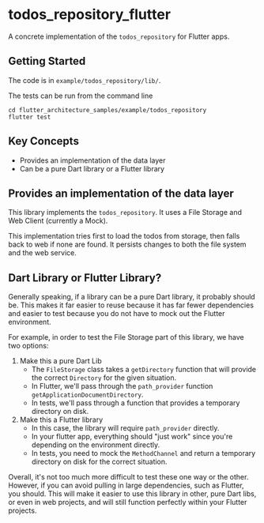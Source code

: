 # todos_repository_flutter

A concrete implementation of the `todos_repository` for Flutter apps. 

## Getting Started

The code is in `example/todos_repository/lib/`.

The tests can be run from the command line

```
cd flutter_architecture_samples/example/todos_repository
flutter test
```

## Key Concepts

  * Provides an implementation of the data layer
  * Can be a pure Dart library or a Flutter library 
  
## Provides an implementation of the data layer

This library implements the `todos_repository`. It uses a File Storage and Web Client (currently a Mock). 

This implementation tries first to load the todos from storage, then falls back to web if none are found. It persists changes to both the file system and the web service.  

## Dart Library or Flutter Library?

Generally speaking, if a library can be a pure Dart library, it probably should be. This makes it far easier to reuse because it has far fewer dependencies and easier to test because you do not have to mock out the Flutter environment.

For example, in order to test the File Storage part of this library, we have two options:

  1. Make this a pure Dart Lib
     - The `FileStorage` class takes a `getDirectory` function that will provide the correct `Directory` for the given situation. 
     - In Flutter, we'll pass through the `path_provider` function `getApplicationDocumentDirectory`. 
     - In tests, we'll pass through a function that provides a temporary directory on disk.
  2. Make this a Flutter library
      - In this case, the library will require `path_provider` directly.
      - In your flutter app, everything should "just work" since you're depending on the environment directly.
      - In tests, you need to mock the `MethodChannel` and return a temporary directory on disk for the correct situation.
    
Overall, it's not too much more difficult to test these one way or the other. However, if you can avoid pulling in large dependencies, such as Flutter, you should. This will make it easier to use this library in other, pure Dart libs, or even in web projects, and will still function perfectly within your Flutter projects.
